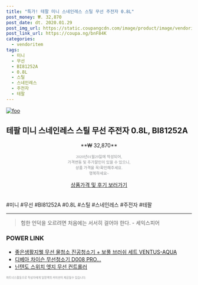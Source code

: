 ```yaml
--- 
title: "특가! 테팔 미니 스네인레스 스틸 무선 주전자 0.8L" 
post_money: ₩. 32,870 
post_date: dt. 2020.01.29 
post_img_url: https://static.coupangcdn.com/image/product/image/vendoritem/2019/03/04/3009675260/e0aae874-18d8-4730-93f7-4115ab28522b.jpg 
post_link_url: https://coupa.ng/bnF84K 
categories: 
  - vendoritem 
tags: 
  - 미니 
  - 무선 
  - BI81252A 
  - 0.8L 
  - 스틸 
  - 스네인레스 
  - 주전자 
  - 테팔 
--- 
```

[![foo](https://static.coupangcdn.com/image/product/image/vendoritem/2019/03/04/3009675260/e0aae874-18d8-4730-93f7-4115ab28522b.jpg)](https://coupa.ng/bnF84K) 

## 테팔 미니 스네인레스 스틸 무선 주전자 0.8L, BI81252A 
<p style="text-align: center;">**₩ 32,870**</p> 
<p style="text-align: center;"><span style="color: #898c8f; font-family: Georgia,Times,serif; font-size: 0.75em;">2020년01월29일에 작성되어, <br>가격변동 및 추가할인이 있을 수 있으니,<br> 상품 가격을 꼭!확인해주세요.<br>행복하세요~</span> 
</p>	 
<div markdown="0" style="text-align: center;"><a href="https://coupa.ng/bnF84K" class="btn btn--success">상품가격 및 후기 보러가기</a></div> 
<br><br> 
  #미니 #무선 #BI81252A #0.8L #스틸 #스네인레스 #주전자 #테팔 
<hr> 

> 험한 언덕을 오르려면 처음에는 서서히 걸어야 한다. - 세익스피어 


### POWER LINK

* <a href="https://blog.naver.com/sakai111/221785468826" target="_blank">좋은생활지웰 무선 물청소 진공청소기 + 보풀 브러쉬 세트 VENTUS-AQUA</a>
* <a href="https://blog.naver.com/an0733/221785720654" target="_blank">디베아 차이슨 무선청소기 D008 PRO...</a>
* <a href="https://blog.naver.com/santokki14/221785664879" target="_blank">닌텐도 스위치 엣지 무선 컨트롤러</a>

<span style="color: #898c8f; font-family: Georgia,Times,serif; font-size: 0.55em;">파트너스활동으로 작성자에게 일정액의 커미션이 제공될수 있습니다.</span> 
